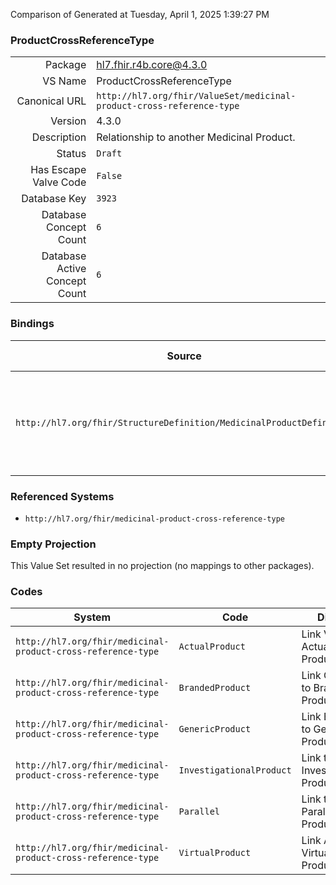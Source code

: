 Comparison of 
Generated at Tuesday, April 1, 2025 1:39:27 PM

### ProductCrossReferenceType

|      |     |
| ---: | --- |
| Package | hl7.fhir.r4b.core@4.3.0 |
| VS Name | ProductCrossReferenceType |
| Canonical URL | `http://hl7.org/fhir/ValueSet/medicinal-product-cross-reference-type` |
| Version | 4.3.0 |
| Description | Relationship to another Medicinal Product. |
| Status | `Draft` |
| Has Escape Valve Code | `False` |
| Database Key | `3923` |
| Database Concept Count | `6` |
| Database Active Concept Count | `6` |
### Bindings

| Source | Element | Binding | Strength | Element Short |
| ------ | ------- | ------- | -------- | ------------- |
| `http://hl7.org/fhir/StructureDefinition/MedicinalProductDefinition` | `MedicinalProductDefinition.crossReference.type` | `http://hl7.org/fhir/ValueSet/medicinal-product-cross-reference-type` | `Example` | The type of relationship, for instance branded to generic or virtual to actual product |

### Referenced Systems

* `http://hl7.org/fhir/medicinal-product-cross-reference-type`
### Empty Projection

This Value Set resulted in no projection (no mappings to other packages).

### Codes

| System | Code | Display |
| ------ | ---- | ------- |
| `http://hl7.org/fhir/medicinal-product-cross-reference-type` | `ActualProduct` | Link Virtual to Actual Product |
| `http://hl7.org/fhir/medicinal-product-cross-reference-type` | `BrandedProduct` | Link Generic to Branded Product |
| `http://hl7.org/fhir/medicinal-product-cross-reference-type` | `GenericProduct` | Link Branded to Generic Product |
| `http://hl7.org/fhir/medicinal-product-cross-reference-type` | `InvestigationalProduct` | Link to Investigational Product |
| `http://hl7.org/fhir/medicinal-product-cross-reference-type` | `Parallel` | Link to Parallel Import Product |
| `http://hl7.org/fhir/medicinal-product-cross-reference-type` | `VirtualProduct` | Link Actual to Virtual Product |
